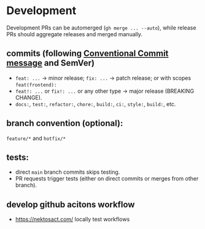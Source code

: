 
# Development 

Development PRs can be automerged (`gh merge ... --auto`), while release PRs should aggregate releases and merged manually. 

## commits (following [Conventional Commit message](https://www.conventionalcommits.org/) and SemVer)
- `feat: ...` → minor release; `fix: ...` → patch release; or with scopes `feat(frontend):`
- `feat!: ...` or `fix!: ...` or any other type → major release (BREAKING CHANGE).
- `docs:`, `test:`, `refactor:`, `chore:`, `build:`, `ci:`, `style:`, `build:`, etc.

## branch convention (optional): 
`feature/*` and `hotfix/*`

## tests: 
- direct `main` branch commits skips testing. 
- PR requests trigger tests (either on direct commits or merges from other branch).

## develop github acitons workflow 
- https://nektosact.com/ locally test workflows